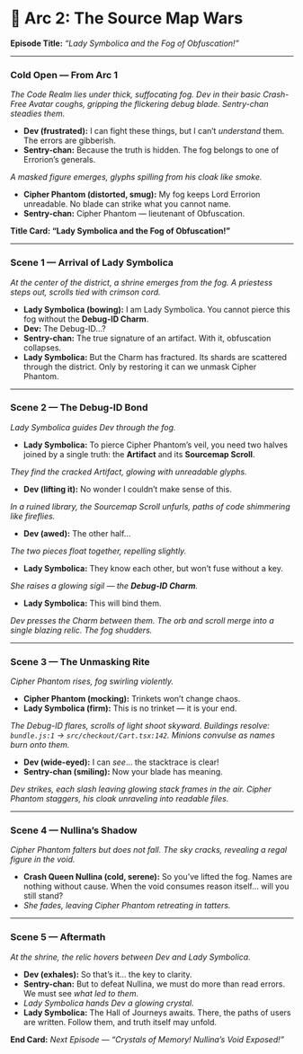 # 🔮 Arc 2: The Source Map Wars

**Episode Title:** _“Lady Symbolica and the Fog of Obfuscation!”_

---

### **Cold Open — From Arc 1**

_The Code Realm lies under thick, suffocating fog. Dev in their basic Crash-Free Avatar coughs, gripping the flickering debug blade. Sentry-chan steadies them._

- **Dev (frustrated):** I can fight these things, but I can’t _understand_ them. The errors are gibberish.
- **Sentry-chan:** Because the truth is hidden. The fog belongs to one of Errorion’s generals.

_A masked figure emerges, glyphs spilling from his cloak like smoke._

- **Cipher Phantom (distorted, smug):** My fog keeps Lord Errorion unreadable. No blade can strike what you cannot name.
- **Sentry-chan:** Cipher Phantom — lieutenant of Obfuscation.

**Title Card: “Lady Symbolica and the Fog of Obfuscation!”**

---

### **Scene 1 — Arrival of Lady Symbolica**

_At the center of the district, a shrine emerges from the fog. A priestess steps out, scrolls tied with crimson cord._

- **Lady Symbolica (bowing):** I am Lady Symbolica. You cannot pierce this fog without the **Debug-ID Charm**.
- **Dev:** The Debug-ID…?
- **Sentry-chan:** The true signature of an artifact. With it, obfuscation collapses.
- **Lady Symbolica:** But the Charm has fractured. Its shards are scattered through the district. Only by restoring it can we unmask Cipher Phantom.

---

### **Scene 2 — The Debug-ID Bond**

_Lady Symbolica guides Dev through the fog._

- **Lady Symbolica:** To pierce Cipher Phantom’s veil, you need two halves joined by a single truth: the **Artifact** and its **Sourcemap Scroll**.

_They find the cracked Artifact, glowing with unreadable glyphs._

- **Dev (lifting it):** No wonder I couldn’t make sense of this.

_In a ruined library, the Sourcemap Scroll unfurls, paths of code shimmering like fireflies._

- **Dev (awed):** The other half…

_The two pieces float together, repelling slightly._

- **Lady Symbolica:** They know each other, but won’t fuse without a key.

_She raises a glowing sigil — the **Debug-ID Charm**._

- **Lady Symbolica:** This will bind them.

_Dev presses the Charm between them. The orb and scroll merge into a single blazing relic. The fog shudders._

---

### **Scene 3 — The Unmasking Rite**

_Cipher Phantom rises, fog swirling violently._

- **Cipher Phantom (mocking):** Trinkets won’t change chaos.
- **Lady Symbolica (firm):** This is no trinket — it is your end.

_The Debug-ID flares, scrolls of light shoot skyward. Buildings resolve: `bundle.js:1` → `src/checkout/Cart.tsx:142`. Minions convulse as names burn onto them._

- **Dev (wide-eyed):** I can _see_… the stacktrace is clear!
- **Sentry-chan (smiling):** Now your blade has meaning.

_Dev strikes, each slash leaving glowing stack frames in the air. Cipher Phantom staggers, his cloak unraveling into readable files._

---

### **Scene 4 — Nullina’s Shadow**

_Cipher Phantom falters but does not fall. The sky cracks, revealing a regal figure in the void._

- **Crash Queen Nullina (cold, serene):** So you’ve lifted the fog. Names are nothing without cause. When the void consumes reason itself… will you still stand?
- _She fades, leaving Cipher Phantom retreating in tatters._

---

### **Scene 5 — Aftermath**

_At the shrine, the relic hovers between Dev and Lady Symbolica._

- **Dev (exhales):** So that’s it… the key to clarity.
- **Sentry-chan:** But to defeat Nullina, we must do more than read errors. We must see _what led to them._
- _Lady Symbolica hands Dev a glowing crystal._
- **Lady Symbolica:** The Hall of Journeys awaits. There, the paths of users are written. Follow them, and truth itself may unfold.

**End Card:** _Next Episode — “Crystals of Memory! Nullina’s Void Exposed!”_
